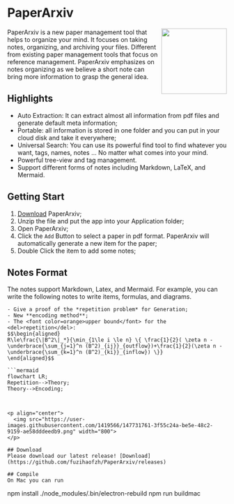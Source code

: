 

# PaperArxiv

<img src="https://user-images.githubusercontent.com/1419566/42982474-04dc27b8-8c14-11e8-8a07-a15e6007c6a8.png" align="right" width="150">

PaperArxiv is a new paper management tool that helps to organize your mind. It focuses on taking notes, organizing, and archiving your files. Different from existing paper management tools that focus on reference management. PaperArxiv emphasizes on notes organizing as we believe a short note can bring more information to grasp the general idea.


## Highlights

- Auto Extraction: It can extract almost all information from pdf files and generate default meta information;
- Portable: all information is stored in one folder and you can put in your cloud disk and take it everywhere;
- Universal Search: You can use its powerful find tool to find whatever you want, tags, names, notes ... No matter what comes into your mind.
- Powerful tree-view and tag management.
- Support different forms of notes including Markdown, LaTeX, and Mermaid.

## Getting Start
1. [Download](https://github.com/fuzihaofzh/PaperArxiv/releases) PaperArxiv;
2. Unzip the file and put the app into your Application folder;
3. Open PaperArxiv;
4. Click the `Add` Button to select a paper in pdf format. PaperArxiv will automatically generate a new item for the paper;
5. Double Click the item to add some notes;

## Notes Format
The notes support Markdown, Latex, and Mermaid. For example, you can write the following notes to write items, formulas, and diagrams.
```
- Give a proof of the *repetition problem* for Generation;
- New **encoding method**;
- The <font color=orange>upper bound</font> for the <del>repetition</del>:
$$\begin{aligned}
R\le\frac{\|B^2\|_*}{\min_{1\le i \le n} \{ \frac{1}{2}( \zeta n - \underbrace{\sum_{j=1}^n (B^2)_{ij}}_{outflow})+\frac{1}{2}(\zeta n - \underbrace{\sum_{k=1}^n (B^2)_{ki}}_{inflow}) \}}
\end{aligned}$$

```mermaid
flowchart LR;
Repetition-->Theory;
Theory-->Encoding;
```
```


<p align="center">
  <img src="https://user-images.githubusercontent.com/1419566/147731761-3f55c24a-be5e-48c2-9159-ae58dddeedb9.png" width="800">
</p>

## Download
Please download our latest release! [Download](https://github.com/fuzihaofzh/PaperArxiv/releases)

## Compile
On Mac you can run
```
npm install
./node_modules/.bin/electron-rebuild
npm run buildmac
```
